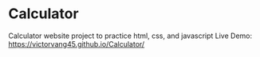 # Calculator
Calculator website project to practice html, css, and javascript
Live Demo: https://victorvang45.github.io/Calculator/

